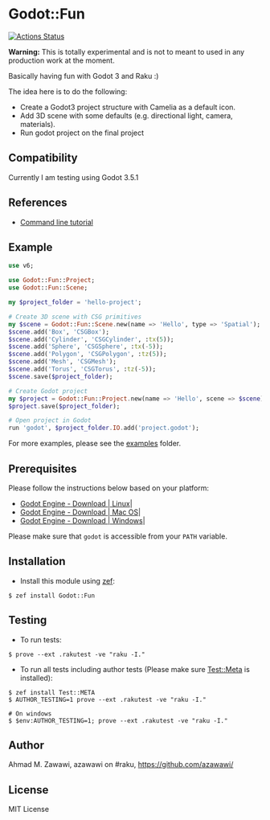 # Godot::Fun

[![Actions
Status](https://github.com/azawawi/raku-godot-fun/workflows/test/badge.svg)](https://github.com/azawawi/raku-godot-fun/actions)

**Warning:** This is totally experimental and is not to meant to used in any production work at
the moment.

Basically having fun with Godot 3 and Raku :)

The idea here is to do the following:
- Create a Godot3 project structure with Camelia as a default icon.
- Add 3D scene with some defaults (e.g. directional light, camera, materials).
- Run godot project on the final project

## Compatibility

Currently I am testing using Godot 3.5.1

## References

- [Command line tutorial](https://docs.godotengine.org/en/stable/tutorials/editor/command_line_tutorial.html)

## Example

```Raku
use v6;

use Godot::Fun::Project;
use Godot::Fun::Scene;

my $project_folder = 'hello-project';

# Create 3D scene with CSG primitives
my $scene = Godot::Fun::Scene.new(name => 'Hello', type => 'Spatial');
$scene.add('Box', 'CSGBox');
$scene.add('Cylinder', 'CSGCylinder', :tx(5));
$scene.add('Sphere', 'CSGSphere', :tx(-5));
$scene.add('Polygon', 'CSGPolygon', :tz(5));
$scene.add('Mesh', 'CSGMesh');
$scene.add('Torus', 'CSGTorus', :tz(-5));
$scene.save($project_folder);

# Create Godot project
my $project = Godot::Fun::Project.new(name => 'Hello', scene => $scene);
$project.save($project_folder);

# Open project in Godot
run 'godot', $project_folder.IO.add('project.godot');
```

For more examples, please see the [examples](examples) folder.

## Prerequisites

Please follow the instructions below based on your platform:

- [Godot Engine - Download \| Linux](https://godotengine.org/download/linux)|
- [Godot Engine - Download \| Mac OS](https://godotengine.org/download/osx)|
- [Godot Engine - Download \| Windows](https://godotengine.org/download/windows)|

Please make sure that `godot` is accessible from your `PATH` variable.

## Installation

- Install this module using [zef](https://github.com/ugexe/zef):

```
$ zef install Godot::Fun
```

## Testing

- To run tests:
```
$ prove --ext .rakutest -ve "raku -I."
```

- To run all tests including author tests (Please make sure
[Test::Meta](https://github.com/jonathanstowe/Test-META) is installed):
```
$ zef install Test::META
$ AUTHOR_TESTING=1 prove --ext .rakutest -ve "raku -I."

# On windows
$ $env:AUTHOR_TESTING=1; prove --ext .rakutest -ve "raku -I."

```

## Author

Ahmad M. Zawawi, azawawi on #raku, https://github.com/azawawi/

## License

MIT License

